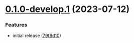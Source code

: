 # [0.1.0-develop.1](https://git.lumeweb.com/LumeWeb/libpeerdiscovery/compare/v0.0.1...v0.1.0-develop.1) (2023-07-12)


### Features

* initial release ([79f8d10](https://git.lumeweb.com/LumeWeb/libpeerdiscovery/commit/79f8d105c56ed0f11ca92f645db6ba5cca4a8ca7))
